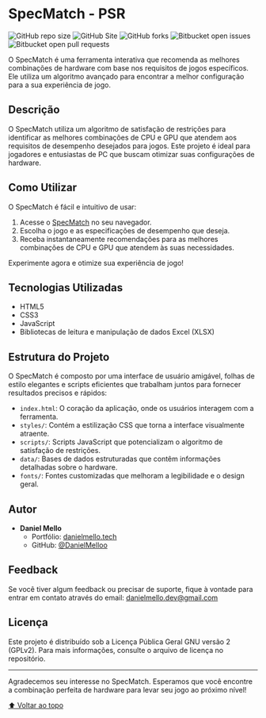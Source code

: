 
# SpecMatch - PSR

![GitHub repo size](https://img.shields.io/github/repo-size/DanielMelloo/SpecMatch?style=for-the-badge)
![GitHub Site](https://img.shields.io/website?down_color=important&down_message=offline&style=for-the-badge&up_color=lime&up_message=Online&url=https%3A%2F%2Fdanielmelloo.github.io%2FSpecMatch%2F)
![GitHub forks](https://img.shields.io/github/forks/DanielMelloo/SpecMatch?style=for-the-badge)
![Bitbucket open issues](https://img.shields.io/bitbucket/issues-raw/DanielMelloo/SpecMatch?style=for-the-badge)
![Bitbucket open pull requests](https://img.shields.io/bitbucket/pr-raw/DanielMelloo/SpecMatch?style=for-the-badge)

O SpecMatch é uma ferramenta interativa que recomenda as melhores combinações de hardware com base nos requisitos de jogos específicos. Ele utiliza um algoritmo avançado para encontrar a melhor configuração para a sua experiência de jogo.


## Descrição

O SpecMatch utiliza um algoritmo de satisfação de restrições para identificar as melhores combinações de CPU e GPU que atendem aos requisitos de desempenho desejados para jogos. Este projeto é ideal para jogadores e entusiastas de PC que buscam otimizar suas configurações de hardware.

## Como Utilizar

O SpecMatch é fácil e intuitivo de usar:

1. Acesse o [SpecMatch](https://danielmelloo.github.io/SpecMatch/) no seu navegador.
2. Escolha o jogo e as especificações de desempenho que deseja.
3. Receba instantaneamente recomendações para as melhores combinações de CPU e GPU que atendem às suas necessidades.

Experimente agora e otimize sua experiência de jogo!

## Tecnologias Utilizadas

- HTML5
- CSS3
- JavaScript
- Bibliotecas de leitura e manipulação de dados Excel (XLSX)


## Estrutura do Projeto

O SpecMatch é composto por uma interface de usuário amigável, folhas de estilo elegantes e scripts eficientes que trabalham juntos para fornecer resultados precisos e rápidos:

- `index.html`: O coração da aplicação, onde os usuários interagem com a ferramenta.
- `styles/`: Contém a estilização CSS que torna a interface visualmente atraente.
- `scripts/`: Scripts JavaScript que potencializam o algoritmo de satisfação de restrições.
- `data/`: Bases de dados estruturadas que contêm informações detalhadas sobre o hardware.
- `fonts/`: Fontes customizadas que melhoram a legibilidade e o design geral.

## Autor

- **Daniel Mello**
  - Portfólio: [danielmello.tech](https://danielmello.tech)
  - GitHub: [@DanielMelloo](https://github.com/DanielMelloo)

## Feedback

Se você tiver algum feedback ou precisar de suporte, fique à vontade para entrar em contato através do email: danielmello.dev@gmail.com


## Licença

Este projeto é distribuído sob a Licença Pública Geral GNU versão 2 (GPLv2). Para mais informações, consulte o arquivo de licença no repositório.

---

Agradecemos seu interesse no SpecMatch. Esperamos que você encontre a combinação perfeita de hardware para levar seu jogo ao próximo nível!


[⬆ Voltar ao topo](#)<br>